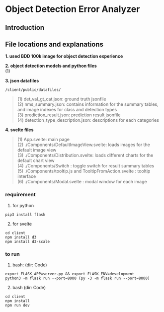 # Object Detection Error Analyzer

## Introduction <br/>


## File locations and explanations

**1. used BDD 100k image for object detection experience** <br/>

**2. object detection models and python files** <br/>
(1) 

**3. json datafiles**
```
/client/public/datafiles/
```
> (1) det_val_gt_cat.json: ground truth jsonfile <br/>
> (2) nms_summary.json: contains information for the summary tables, and image indexes for class and detection types <br/>
> (3) prediction_result.json: prediction result jsonfile <br/>
> (4) detection_type_description.json: descriptions for each categories <br/>

**4. svelte files**
> (1) App.svelte: main page <br/>
> (2) ./Components/DefaultImageView.svelte: loads images for the default image view <br/>
> (3) ./Components/Distribution.svelte: loads different charts for the default chart view <br/>
> (4) ./Components/Switch : toggle switch for result summary tables <br/>
> (5) ./Components/tooltip.js and TooltipFromAction.svelte : tooltip interface <br/>
> (6) ./Components/Modal.svelte : modal window for each image <br/>

### requirement
1. for python
```
pip3 install flask
```
2. for svelte
```
cd client
npm install d3
npm install d3-scale
```
### to run

1. bash: (dir: Code)
```
export FLASK_APP=server.py && export FLASK_ENV=development
python3 -m flask run --port=8000 (py -3 -m flask run --port=8000)
```
2. bash (dir: Code)
```
cd client
npm install
npm run dev
```
